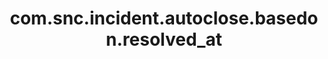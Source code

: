 ---
layout: page
title: com.snc.incident.autoclose.basedon.resolved_at
description: ""
value: "true"
---